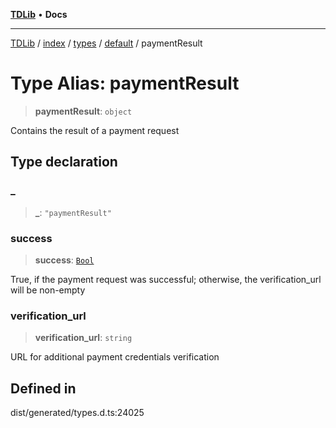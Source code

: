 [**TDLib**](../../../../../../README.md) • **Docs**

***

[TDLib](../../../../../../modules.md) / [index](../../../../../README.md) / [types](../../../README.md) / [default](../README.md) / paymentResult

# Type Alias: paymentResult

> **paymentResult**: `object`

Contains the result of a payment request

## Type declaration

### \_

> **\_**: `"paymentResult"`

### success

> **success**: [`Bool`](Bool.md)

True, if the payment request was successful; otherwise, the verification_url will be non-empty

### verification\_url

> **verification\_url**: `string`

URL for additional payment credentials verification

## Defined in

dist/generated/types.d.ts:24025
